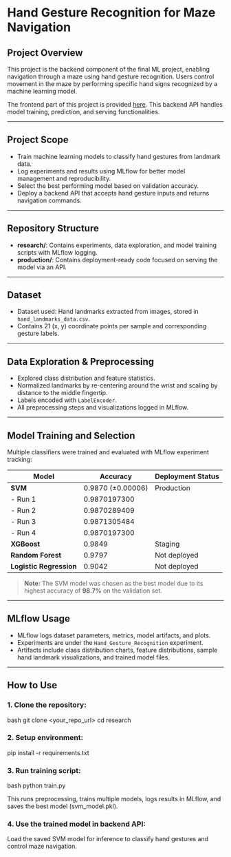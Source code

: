 # Hand Gesture Recognition for Maze Navigation

## Project Overview

This project is the backend component of the final ML project, enabling navigation through a maze using hand gesture recognition. Users control movement in the maze by performing specific hand signs recognized by a machine learning model.

The frontend part of this project is provided [here](https://github.com/IshraqAhmedJamaluddin/MLOPs-Final-Project). This backend API handles model training, prediction, and serving functionalities.

---

## Project Scope

- Train machine learning models to classify hand gestures from landmark data.
- Log experiments and results using MLflow for better model management and reproducibility.
- Select the best performing model based on validation accuracy.
- Deploy a backend API that accepts hand gesture inputs and returns navigation commands.

---

## Repository Structure

- **research/**: Contains experiments, data exploration, and model training scripts with MLflow logging.
- **production/**: Contains deployment-ready code focused on serving the model via an API.

---

## Dataset

- Dataset used: Hand landmarks extracted from images, stored in `hand_landmarks_data.csv`.
- Contains 21 (x, y) coordinate points per sample and corresponding gesture labels.

---

## Data Exploration & Preprocessing

- Explored class distribution and feature statistics.
- Normalized landmarks by re-centering around the wrist and scaling by distance to the middle fingertip.
- Labels encoded with `LabelEncoder`.
- All preprocessing steps and visualizations logged in MLflow.

---

## Model Training and Selection

Multiple classifiers were trained and evaluated with MLflow experiment tracking:

| Model               | Accuracy         | Deployment Status   |
|---------------------|------------------|--------------------|
| **SVM**             | 0.9870 (±0.00006)| Production         |
| - Run 1             | 0.9870197300     |                    |
| - Run 2             | 0.9870289409     |                    |
| - Run 3             | 0.9871305484     |                    |
| - Run 4             | 0.9870197300     |                    |
| **XGBoost**         | 0.9849           | Staging            |
| **Random Forest**    | 0.9797           | Not deployed       |
| **Logistic Regression** | 0.9042        | Not deployed       |

> **Note:** The SVM model was chosen as the best model due to its highest accuracy of **98.7%** on the validation set.

---

## MLflow Usage

- MLflow logs dataset parameters, metrics, model artifacts, and plots.
- Experiments are under the `Hand_Gesture_Recognition` experiment.
- Artifacts include class distribution charts, feature distributions, sample hand landmark visualizations, and trained model files.

---

## How to Use

### 1. Clone the repository:

bash
git clone <your_repo_url>
cd research

### 2. Setup environment:
pip install -r requirements.txt

### 3. Run training script:
bash
python train.py

This runs preprocessing, trains multiple models, logs results in MLflow, and saves the best model (svm_model.pkl).

### 4. Use the trained model in backend API:
Load the saved SVM model for inference to classify hand gestures and control maze navigation.
